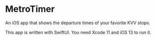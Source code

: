 # MetroTimer
An iOS app that shows the departure times of your favorite KVV stops.

This app is written with SwiftUI. You need Xcode 11 and iOS 13 to run it.
